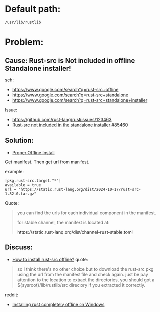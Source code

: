 # Default path:
`/usr/lib/rustlib`

# Problem:
## Cause: Rust-src is Not included in offline Standalone installer!
sch:
- https://www.google.com/search?q=rust-src+offline
- https://www.google.com/search?q=rust-src+standalone
- https://www.google.com/search?q=rust-src+standalone+installer

Issue:
- https://github.com/rust-lang/rust/issues/123463
- [Rust-src not included in the standalone installer #85460
](https://github.com/rust-lang/rust/issues/85460)

## Solution:
- [Proper Offline Install](https://users.rust-lang.org/t/proper-offline-install/116256/3)

Get manifest. Then get url from manifest.

example:
```
[pkg.rust-src.target."*"]
available = true
url = "https://static.rust-lang.org/dist/2024-10-17/rust-src-1.82.0.tar.gz"
```

Quote:
>you can find the urls for each individual component in the manifest.
>
>for stable channel, the manifest is located at:
>
>https://static.rust-lang.org/dist/channel-rust-stable.toml

## Discuss:
- [How to install rust-src offline?](https://users.rust-lang.org/t/how-to-install-rust-src-offline/99364)
quote:
>so I think there's no other choice but to download the rust-src pkg using the url from the manifest file and check again. just be pay attention to the location to extract the directories, you should got a ${sysroot}/lib/rustlib/src directory if you extracted it correctly.

reddit:
- [Installing rust completely offline on Windows](https://www.reddit.com/r/rust/comments/1dge9wt/installing_rust_completely_offline_on_windows/)
